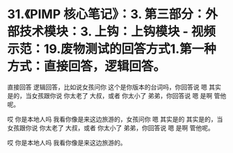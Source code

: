 # 31.《PIMP 核心笔记》：3. 第三部分：外部技术模块：3. 上钩：上钩模块 - 视频示范：19.废物测试的回答方式1.第一种方式：直接回答，逻辑回答。

直接回答 逻辑回答，比如说女孩问你 这个是你版本的台词吗，你回答说 嗯 其实是的，当女孩跟你说 你太老了 大叔，或者 你太小了 弟弟，你回答说 嗯 是啊 管他呢。

哎 你是本地人吗 我看你像是来这边旅游的，女孩问你 嗯 其实是的 其实是的，当女孩跟你说 你太老了 大叔，或者 你太小了 弟弟，你回答说 嗯 是啊 管他呢。

哎 你是本地人吗 我看你像是来这边旅游的。